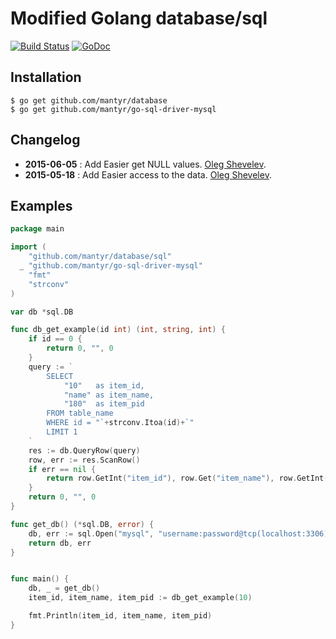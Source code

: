 # Modified Golang database/sql

[![Build Status](https://travis-ci.org/mantyr/database.svg?branch=master)](https://travis-ci.org/mantyr/database) [![GoDoc](https://godoc.org/github.com/mantyr/database?status.png)](http://godoc.org/github.com/mantyr/database)

## Installation

    $ go get github.com/mantyr/database
    $ go get github.com/mantyr/go-sql-driver-mysql

## Changelog

*    **2015-06-05** : Add Easier get NULL values. [Oleg Shevelev][mantyr].
*    **2015-05-18** : Add Easier access to the data. [Oleg Shevelev][mantyr].

## Examples

```Go
package main

import (
    "github.com/mantyr/database/sql"
  _ "github.com/mantyr/go-sql-driver-mysql"
    "fmt"
    "strconv"
)

var db *sql.DB

func db_get_example(id int) (int, string, int) {
    if id == 0 {
        return 0, "", 0
    }
    query := `
        SELECT
            "10"   as item_id,
            "name" as item_name,
            "180"  as item_pid
        FROM table_name
        WHERE id = "`+strconv.Itoa(id)+`"
        LIMIT 1
    `
    res := db.QueryRow(query)
    row, err := res.ScanRow()
    if err == nil {
        return row.GetInt("item_id"), row.Get("item_name"), row.GetInt("item_pid")
    }
    return 0, "", 0
}

func get_db() (*sql.DB, error) {
    db, err := sql.Open("mysql", "username:password@tcp(localhost:3306)/db?charset=utf8")
    return db, err
}


func main() {
    db, _ = get_db()
    item_id, item_name, item_pid := db_get_example(10)

    fmt.Println(item_id, item_name, item_pid)
}
```

[mantyr]: https://github.com/mantyr
